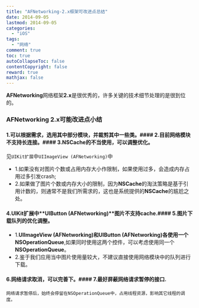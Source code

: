 ```yaml
---
title: "AFNetworking-2.x框架可改进点总结"
date: 2014-09-05
lastmod: 2014-09-05
categories:
  - "iOS"
tags:
  - "网络"
comment: true
toc: true
autoCollapseToc: false
contentCopyright: false
reward: true
mathjax: false
---
```


**AFNetworking**网络框架**2.x**是很优秀的，许多关键的技术细节处理的是很到位的。


### AFNetworking 2.x可能改进点小结
#### 1.可以根据需求，选用其中部分模块，并裁剪其中一些类。#### 2.目前网络模块不支持长连接。#### 3.**NSCache**的不当使用，可以调整优化。
   见`UIKit扩展`中`UIImageView (AFNetworking)`中
        
  * 1.如果没有对图片个数或占用内存大小作限制，如果使用过多，会造成内存占用过多引发crash;
  * 2.如果做了图片个数或内存大小的限制，因为**NSCache**的淘汰策略是基于引用计数的，则通常不是我们所需求的，这也是系统提供的**NSCache**的尴尬之处。

#### 4.**UIKit扩展**中**UIButton (AFNetworking)**图片不支持cache.#### 5.图片下载队列的优化调整。    
   * 1.**UIImageView (AFNetworking)**和**UIButton (AFNetworking)**各使用一个**NSOperationQueue**,如果同时使用这两个控件，可以考虑使用同一个**NSOperationQueue**。
   * 2.鉴于我们应用当中图片使用量较大，不建议直接使用网络模块中的队列进行下载。
    
#### 6.网络请求取消，可以完善下。#### 7.最好屏蔽网络请求暂停的接口.
    网络请求暂停后，始终会停留在NSOperationQueue中，占用线程资源，影响其它线程的调度。




    

